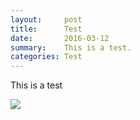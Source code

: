 ```yaml
---
layout:     post
title:      Test
date:       2016-03-12
summary:    This is a test.
categories: Test
---
```

  This is a test
  <p>
  <img src="/Vaccines%20through%20history.jpg"/>
  </p>
